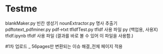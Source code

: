 # Testme

blankMaker.py
빈칸 생성기
nounExtractor.py
명사 추출기
pdftotext_pdfminer.py
pdf->txt
tfIdfTest.py
tfIdf 사용 파일 py (백업용, 사용X)
tfidf.ipynb
tfIdf 사용 파일 (결과를 바로 볼 수 있어 이 파일을 사용함.)

#1차 업로드 _ 56pages만 변환되는 이슈 해결_전체 페이지 적용 
